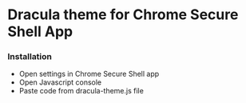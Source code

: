 # Dracula theme for Chrome Secure Shell App 

### Installation ###
* Open settings in Chrome Secure Shell app
* Open Javascript console
* Paste code from dracula-theme.js file
